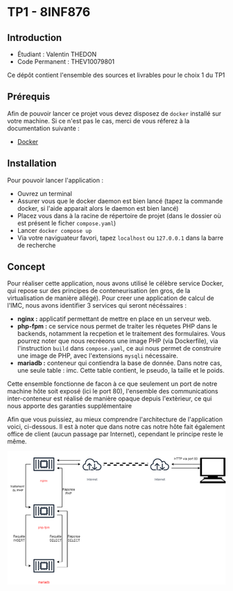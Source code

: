 # TP1 - 8INF876

## Introduction
* Étudiant : Valentin THEDON
* Code Permanent : THEV10079801

Ce dépôt contient l'ensemble des sources et livrables pour le choix 1 du TP1

## Prérequis

Afin de pouvoir lancer ce projet vous devez disposez de `docker` installé sur votre machine. Si ce n'est pas le cas, merci de vous réferez à la documentation suivante : 
* [Docker](https://docs.docker.com/get-docker/)

## Installation

Pour pouvoir lancer l'application : 
- Ouvrez un terminal
- Assurer vous que le docker daemon est bien lancé (tapez la commande docker, si l'aide apparait alors le daemon est bien lancé)
- Placez vous dans à la racine de répertoire de projet (dans le dossier où est présent le ficher `compose.yaml`)
- Lancer `docker compose up`
- Via votre naviguateur favori, tapez `localhost` ou `127.0.0.1` dans la barre de recherche

## Concept

Pour réaliser cette application, nous avons utilisé le célèbre service Docker, qui repose sur des principes de conteneurisation (en gros, de la virtualisation de manière allégé). Pour creer une application de calcul de l'IMC, nous avons identifier 3 services qui seront nécéssaires : 
* **nginx :** applicatif permettant de mettre en place en un serveur web.
* **php-fpm :** ce service nous permet de traiter les réquetes PHP dans le backends, notamment la recpetion et le traitement des formulaires. Vous pourrez noter que nous recréeons une image PHP (via Dockerfile), via l'instruction `build` dans `compose.yaml`, ce aui nous permet de construire une image de PHP, avec l'extensions `mysqli` nécessaire.
* **mariadb :** conteneur qui contiendra la base de donnée. Dans notre cas, une seule table : imc. Cette table contient, le pseudo, la taille et le poids.

Cette ensemble fonctionne de facon à ce que seulement un port de notre machine hôte soit exposé (ici le port 80), l'ensemble des communications inter-conteneur est réalisé de manière opaque depuis l'extèrieur, ce qui nous apporte des garanties supplémentaire

Afin que vous puissiez, au mieux comprendre l'architecture de l'application voici, ci-dessous. Il est à noter que dans notre cas notre hôte fait également office de client (aucun passage par Internet), cependant le principe reste le même.

![Schéma d'un échange entre un hôte et l'application](/schema_app.png)